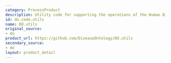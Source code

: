 ```yaml
---
category: ProcessProduct
description: Utility code for supporting the operations of the Human Disease Ontology
id: do.code.utils
name: DO.utils
original_source:
- do
product_url: https://github.com/DiseaseOntology/DO.utils
secondary_source:
- do
layout: product_detail
---
```

